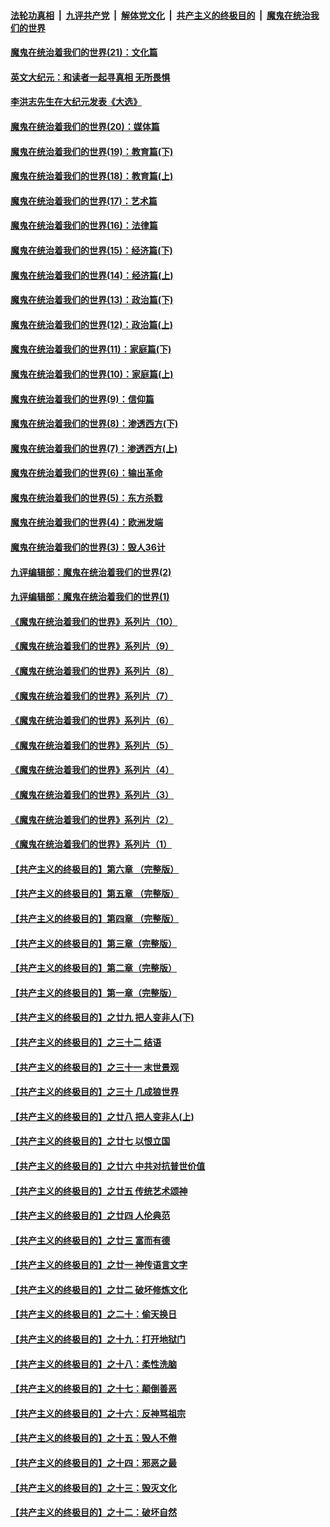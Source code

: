 ####  [法轮功真相](../../../../basic/blob/master/README.md?t=12261902) &nbsp;|&nbsp; [九评共产党](../../../../9ping.md/blob/master/README.md?t=12261902) &nbsp;|&nbsp; [解体党文化](../../../../jtdwh.md/blob/master/README.md?t=12261902)  &nbsp;|&nbsp; [共产主义的终极目的](../../../../gczydzjmd.md/blob/master/README.md?t=12261902) &nbsp;|&nbsp; [魔鬼在统治我们的世界](../../../../mgztzwmdsj.md/blob/master/README.md?t=12261902) 

#### [魔鬼在统治着我们的世界(21)：文化篇](../pages/nsc422/n10597706.md?t=12261902) 

#### [英文大纪元：和读者一起寻真相 无所畏惧](../pages/nsc422/n12542027.md?t=12261902) 

#### [李洪志先生在大纪元发表《大选》](../pages/nsc422/n12534746.md?t=12261902) 

#### [魔鬼在统治着我们的世界(20)：媒体篇](../pages/nsc422/n10586579.md?t=12261902) 

#### [魔鬼在统治着我们的世界(19)：教育篇(下)](../pages/nsc422/n10564808.md?t=12261902) 

#### [魔鬼在统治着我们的世界(18)：教育篇(上)](../pages/nsc422/n10526970.md?t=12261902) 

#### [魔鬼在统治着我们的世界(17)：艺术篇](../pages/nsc422/n10499093.md?t=12261902) 

#### [魔鬼在统治着我们的世界(16)：法律篇](../pages/nsc422/n10485969.md?t=12261902) 

#### [魔鬼在统治着我们的世界(15)：经济篇(下)](../pages/nsc422/n10469975.md?t=12261902) 

#### [魔鬼在统治着我们的世界(14)：经济篇(上)](../pages/nsc422/n10457370.md?t=12261902) 

#### [魔鬼在统治着我们的世界(13)：政治篇(下)](../pages/nsc422/n10448270.md?t=12261902) 

#### [魔鬼在统治着我们的世界(12)：政治篇(上)](../pages/nsc422/n10444576.md?t=12261902) 

#### [魔鬼在统治着我们的世界(11)：家庭篇(下)](../pages/nsc422/n10440961.md?t=12261902) 

#### [魔鬼在统治着我们的世界(10)：家庭篇(上)](../pages/nsc422/n10435448.md?t=12261902) 

#### [魔鬼在统治着我们的世界(9)：信仰篇](../pages/nsc422/n10432159.md?t=12261902) 

#### [魔鬼在统治着我们的世界(8)：渗透西方(下)](../pages/nsc422/n10429603.md?t=12261902) 

#### [魔鬼在统治着我们的世界(7)：渗透西方(上)](../pages/nsc422/n10426013.md?t=12261902) 

#### [魔鬼在统治着我们的世界(6)：输出革命](../pages/nsc422/n10421536.md?t=12261902) 

#### [魔鬼在统治着我们的世界(5)：东方杀戮](../pages/nsc422/n10417707.md?t=12261902) 

#### [魔鬼在统治着我们的世界(4)：欧洲发端](../pages/nsc422/n10414890.md?t=12261902) 

#### [魔鬼在统治着我们的世界(3)：毁人36计](../pages/nsc422/n10411583.md?t=12261902) 

#### [九评编辑部：魔鬼在统治着我们的世界(2)](../pages/nsc422/n10410036.md?t=12261902) 

#### [九评编辑部：魔鬼在统治着我们的世界(1)](../pages/nsc422/n10406825.md?t=12261902) 

#### [《魔鬼在统治着我们的世界》系列片（10）](../pages/nsc422/n12292670.md?t=12261902) 

#### [《魔鬼在统治着我们的世界》系列片（9）](../pages/nsc422/n12290859.md?t=12261902) 

#### [《魔鬼在统治着我们的世界》系列片（8）](../pages/nsc422/n12287445.md?t=12261902) 

#### [《魔鬼在统治着我们的世界》系列片（7）](../pages/nsc422/n12283425.md?t=12261902) 

#### [《魔鬼在统治着我们的世界》系列片（6）](../pages/nsc422/n12282314.md?t=12261902) 

#### [《魔鬼在统治着我们的世界》系列片（5）](../pages/nsc422/n12281419.md?t=12261902) 

#### [《魔鬼在统治着我们的世界》系列片（4）](../pages/nsc422/n12274024.md?t=12261902) 

#### [《魔鬼在统治着我们的世界》系列片（3）](../pages/nsc422/n12271322.md?t=12261902) 

#### [《魔鬼在统治着我们的世界》系列片（2）](../pages/nsc422/n12269049.md?t=12261902) 

#### [《魔鬼在统治着我们的世界》系列片（1）](../pages/nsc422/n12267575.md?t=12261902) 

#### [【共产主义的终极目的】第六章 （完整版）](../pages/nsc422/n11428913.md?t=12261902) 

#### [【共产主义的终极目的】第五章 （完整版）](../pages/nsc422/n11428912.md?t=12261902) 

#### [【共产主义的终极目的】第四章 （完整版）](../pages/nsc422/n11428907.md?t=12261902) 

#### [【共产主义的终极目的】第三章（完整版）](../pages/nsc422/n11428848.md?t=12261902) 

#### [【共产主义的终极目的】第二章（完整版）](../pages/nsc422/n11428831.md?t=12261902) 

#### [【共产主义的终极目的】第一章（完整版）](../pages/nsc422/n11417651.md?t=12261902) 

#### [【共产主义的终极目的】之廿九 把人变非人(下)](../pages/nsc422/n11344140.md?t=12261902) 

#### [【共产主义的终极目的】之三十二 结语](../pages/nsc422/n11360535.md?t=12261902) 

#### [【共产主义的终极目的】之三十一 末世景观](../pages/nsc422/n11351129.md?t=12261902) 

#### [【共产主义的终极目的】之三十 几成狼世界](../pages/nsc422/n11348280.md?t=12261902) 

#### [【共产主义的终极目的】之廿八 把人变非人(上)](../pages/nsc422/n11340492.md?t=12261902) 

#### [【共产主义的终极目的】之廿七 以恨立国](../pages/nsc422/n11336944.md?t=12261902) 

#### [【共产主义的终极目的】之廿六 中共对抗普世价值](../pages/nsc422/n11324785.md?t=12261902) 

#### [【共产主义的终极目的】之廿五 传统艺术颂神](../pages/nsc422/n11296396.md?t=12261902) 

#### [【共产主义的终极目的】之廿四 人伦典范](../pages/nsc422/n11296397.md?t=12261902) 

#### [【共产主义的终极目的】之廿三 富而有德](../pages/nsc422/n11283598.md?t=12261902) 

#### [【共产主义的终极目的】之廿一 神传语言文字](../pages/nsc422/n11263265.md?t=12261902) 

#### [【共产主义的终极目的】之廿二 破坏修炼文化](../pages/nsc422/n11245728.md?t=12261902) 

#### [【共产主义的终极目的】之二十：偷天换日](../pages/nsc422/n11238846.md?t=12261902) 

#### [【共产主义的终极目的】之十九：打开地狱门](../pages/nsc422/n11206376.md?t=12261902) 

#### [【共产主义的终极目的】之十八：柔性洗脑](../pages/nsc422/n11199994.md?t=12261902) 

#### [【共产主义的终极目的】之十七：颠倒善恶](../pages/nsc422/n11179782.md?t=12261902) 

#### [【共产主义的终极目的】之十六：反神骂祖宗](../pages/nsc422/n11166798.md?t=12261902) 

#### [【共产主义的终极目的】之十五：毁人不倦](../pages/nsc422/n11166792.md?t=12261902) 

#### [【共产主义的终极目的】之十四：邪恶之最](../pages/nsc422/n11150249.md?t=12261902) 

#### [【共产主义的终极目的】之十三：毁灭文化](../pages/nsc422/n11135227.md?t=12261902) 

#### [【共产主义的终极目的】之十二：破坏自然](../pages/nsc422/n11135214.md?t=12261902) 

